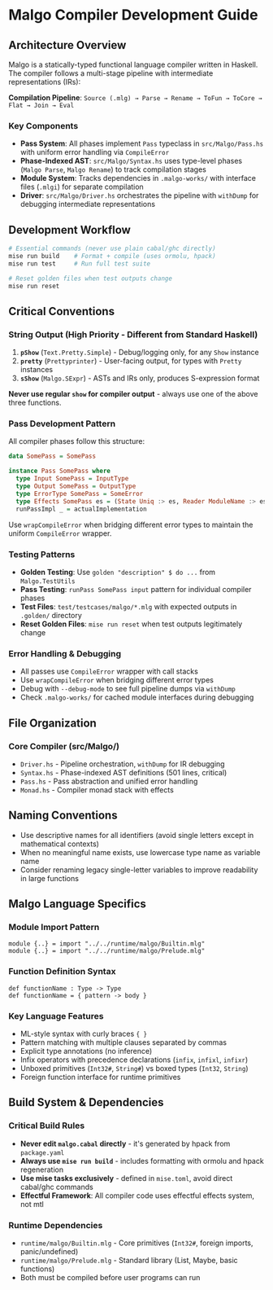 # Malgo Compiler Development Guide

## Architecture Overview

Malgo is a statically-typed functional language compiler written in Haskell. The compiler follows a multi-stage pipeline with intermediate representations (IRs):

**Compilation Pipeline**: `Source (.mlg) → Parse → Rename → ToFun → ToCore → Flat → Join → Eval`

### Key Components

- **Pass System**: All phases implement `Pass` typeclass in `src/Malgo/Pass.hs` with uniform error handling via `CompileError`
- **Phase-Indexed AST**: `src/Malgo/Syntax.hs` uses type-level phases (`Malgo Parse`, `Malgo Rename`) to track compilation stages
- **Module System**: Tracks dependencies in `.malgo-works/` with interface files (`.mlgi`) for separate compilation
- **Driver**: `src/Malgo/Driver.hs` orchestrates the pipeline with `withDump` for debugging intermediate representations

## Development Workflow

```bash
# Essential commands (never use plain cabal/ghc directly)
mise run build    # Format + compile (uses ormolu, hpack)
mise run test     # Run full test suite

# Reset golden files when test outputs change
mise run reset
```

## Critical Conventions

### String Output (High Priority - Different from Standard Haskell)

1. **`pShow`** (`Text.Pretty.Simple`) - Debug/logging only, for any `Show` instance
2. **`pretty`** (`Prettyprinter`) - User-facing output, for types with `Pretty` instances
3. **`sShow`** (`Malgo.SExpr`) - ASTs and IRs only, produces S-expression format

**Never use regular `show` for compiler output** - always use one of the above three functions.

### Pass Development Pattern

All compiler phases follow this structure:
```haskell
data SomePass = SomePass

instance Pass SomePass where
  type Input SomePass = InputType
  type Output SomePass = OutputType
  type ErrorType SomePass = SomeError
  type Effects SomePass es = (State Uniq :> es, Reader ModuleName :> es)
  runPassImpl _ = actualImplementation
```

Use `wrapCompileError` when bridging different error types to maintain the uniform `CompileError` wrapper.

### Testing Patterns

- **Golden Testing**: Use `golden "description" $ do ...` from `Malgo.TestUtils`
- **Pass Testing**: `runPass SomePass input` pattern for individual compiler phases
- **Test Files**: `test/testcases/malgo/*.mlg` with expected outputs in `.golden/` directory
- **Reset Golden Files**: `mise run reset` when test outputs legitimately change

### Error Handling & Debugging

- All passes use `CompileError` wrapper with call stacks
- Use `wrapCompileError` when bridging different error types
- Debug with `--debug-mode` to see full pipeline dumps via `withDump`
- Check `.malgo-works/` for cached module interfaces during debugging

## File Organization

### Core Compiler (src/Malgo/)

- `Driver.hs` - Pipeline orchestration, `withDump` for IR debugging
- `Syntax.hs` - Phase-indexed AST definitions (501 lines, critical)
- `Pass.hs` - Pass abstraction and unified error handling
- `Monad.hs` - Compiler monad stack with effects

## Naming Conventions

- Use descriptive names for all identifiers (avoid single letters except in mathematical contexts)
- When no meaningful name exists, use lowercase type name as variable name
- Consider renaming legacy single-letter variables to improve readability in large functions

## Malgo Language Specifics

### Module Import Pattern

```malgo
module {..} = import "../../runtime/malgo/Builtin.mlg"
module {..} = import "../../runtime/malgo/Prelude.mlg"
```

### Function Definition Syntax

```malgo
def functionName : Type -> Type
def functionName = { pattern -> body }
```

### Key Language Features

- ML-style syntax with curly braces `{ }`
- Pattern matching with multiple clauses separated by commas
- Explicit type annotations (no inference)
- Infix operators with precedence declarations (`infix`, `infixl`, `infixr`)
- Unboxed primitives (`Int32#`, `String#`) vs boxed types (`Int32`, `String`)
- Foreign function interface for runtime primitives

## Build System & Dependencies

### Critical Build Rules

- **Never edit `malgo.cabal` directly** - it's generated by hpack from `package.yaml`
- **Always use `mise run build`** - includes formatting with ormolu and hpack regeneration
- **Use mise tasks exclusively** - defined in `mise.toml`, avoid direct cabal/ghc commands
- **Effectful Framework**: All compiler code uses effectful effects system, not mtl

### Runtime Dependencies

- `runtime/malgo/Builtin.mlg` - Core primitives (`Int32#`, foreign imports, panic/undefined)
- `runtime/malgo/Prelude.mlg` - Standard library (List, Maybe, basic functions)
- Both must be compiled before user programs can run
